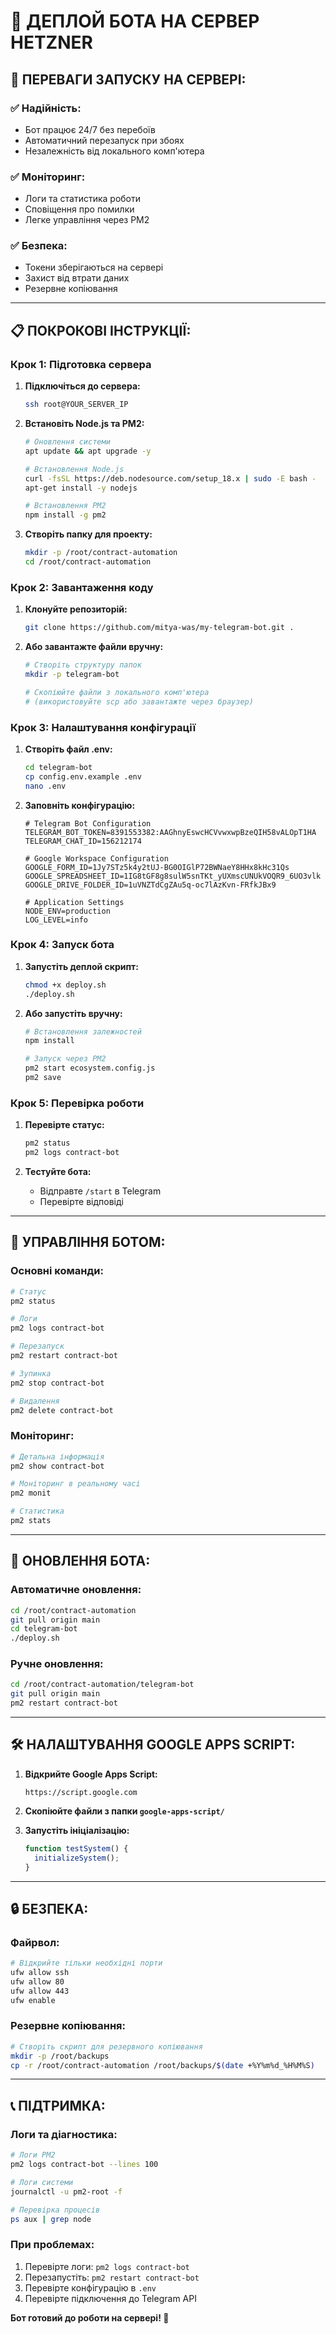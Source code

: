 # 🚀 ДЕПЛОЙ БОТА НА СЕРВЕР HETZNER

## 🎯 **ПЕРЕВАГИ ЗАПУСКУ НА СЕРВЕРІ:**

### ✅ **Надійність:**
- Бот працює 24/7 без перебоїв
- Автоматичний перезапуск при збоях
- Незалежність від локального комп'ютера

### ✅ **Моніторинг:**
- Логи та статистика роботи
- Сповіщення про помилки
- Легке управління через PM2

### ✅ **Безпека:**
- Токени зберігаються на сервері
- Захист від втрати даних
- Резервне копіювання

---

## 📋 **ПОКРОКОВІ ІНСТРУКЦІЇ:**

### **Крок 1: Підготовка сервера**

1. **Підключіться до сервера:**
   ```bash
   ssh root@YOUR_SERVER_IP
   ```

2. **Встановіть Node.js та PM2:**
   ```bash
   # Оновлення системи
   apt update && apt upgrade -y
   
   # Встановлення Node.js
   curl -fsSL https://deb.nodesource.com/setup_18.x | sudo -E bash -
   apt-get install -y nodejs
   
   # Встановлення PM2
   npm install -g pm2
   ```

3. **Створіть папку для проекту:**
   ```bash
   mkdir -p /root/contract-automation
   cd /root/contract-automation
   ```

### **Крок 2: Завантаження коду**

1. **Клонуйте репозиторій:**
   ```bash
   git clone https://github.com/mitya-was/my-telegram-bot.git .
   ```

2. **Або завантажте файли вручну:**
   ```bash
   # Створіть структуру папок
   mkdir -p telegram-bot
   
   # Скопіюйте файли з локального комп'ютера
   # (використовуйте scp або завантажте через браузер)
   ```

### **Крок 3: Налаштування конфігурації**

1. **Створіть файл .env:**
   ```bash
   cd telegram-bot
   cp config.env.example .env
   nano .env
   ```

2. **Заповніть конфігурацію:**
   ```env
   # Telegram Bot Configuration
   TELEGRAM_BOT_TOKEN=8391553382:AAGhnyEswcHCVvwxwpBzeQIH58vALOpT1HA
   TELEGRAM_CHAT_ID=156212174
   
   # Google Workspace Configuration
   GOOGLE_FORM_ID=1Jy7STz5k4y2tUJ-BG0OIGlP72BWNaeY8HHx8kHc31Qs
   GOOGLE_SPREADSHEET_ID=1IG8tGF8g8sulW5snTKt_yUXmscUNUkVOQR9_6UO3vlk
   GOOGLE_DRIVE_FOLDER_ID=1uVNZTdCgZAu5q-oc7lAzKvn-FRfkJBx9
   
   # Application Settings
   NODE_ENV=production
   LOG_LEVEL=info
   ```

### **Крок 4: Запуск бота**

1. **Запустіть деплой скрипт:**
   ```bash
   chmod +x deploy.sh
   ./deploy.sh
   ```

2. **Або запустіть вручну:**
   ```bash
   # Встановлення залежностей
   npm install
   
   # Запуск через PM2
   pm2 start ecosystem.config.js
   pm2 save
   ```

### **Крок 5: Перевірка роботи**

1. **Перевірте статус:**
   ```bash
   pm2 status
   pm2 logs contract-bot
   ```

2. **Тестуйте бота:**
   - Відправте `/start` в Telegram
   - Перевірте відповіді

---

## 🔧 **УПРАВЛІННЯ БОТОМ:**

### **Основні команди:**
```bash
# Статус
pm2 status

# Логи
pm2 logs contract-bot

# Перезапуск
pm2 restart contract-bot

# Зупинка
pm2 stop contract-bot

# Видалення
pm2 delete contract-bot
```

### **Моніторинг:**
```bash
# Детальна інформація
pm2 show contract-bot

# Моніторинг в реальному часі
pm2 monit

# Статистика
pm2 stats
```

---

## 📝 **ОНОВЛЕННЯ БОТА:**

### **Автоматичне оновлення:**
```bash
cd /root/contract-automation
git pull origin main
cd telegram-bot
./deploy.sh
```

### **Ручне оновлення:**
```bash
cd /root/contract-automation/telegram-bot
git pull origin main
pm2 restart contract-bot
```

---

## 🛠️ **НАЛАШТУВАННЯ GOOGLE APPS SCRIPT:**

1. **Відкрийте Google Apps Script:**
   ```
   https://script.google.com
   ```

2. **Скопіюйте файли з папки `google-apps-script/`**

3. **Запустіть ініціалізацію:**
   ```javascript
   function testSystem() {
     initializeSystem();
   }
   ```

---

## 🔒 **БЕЗПЕКА:**

### **Файрвол:**
```bash
# Відкрийте тільки необхідні порти
ufw allow ssh
ufw allow 80
ufw allow 443
ufw enable
```

### **Резервне копіювання:**
```bash
# Створіть скрипт для резервного копіювання
mkdir -p /root/backups
cp -r /root/contract-automation /root/backups/$(date +%Y%m%d_%H%M%S)
```

---

## 📞 **ПІДТРИМКА:**

### **Логи та діагностика:**
```bash
# Логи PM2
pm2 logs contract-bot --lines 100

# Логи системи
journalctl -u pm2-root -f

# Перевірка процесів
ps aux | grep node
```

### **При проблемах:**
1. Перевірте логи: `pm2 logs contract-bot`
2. Перезапустіть: `pm2 restart contract-bot`
3. Перевірте конфігурацію в `.env`
4. Перевірте підключення до Telegram API

**Бот готовий до роботи на сервері! 🎉** 